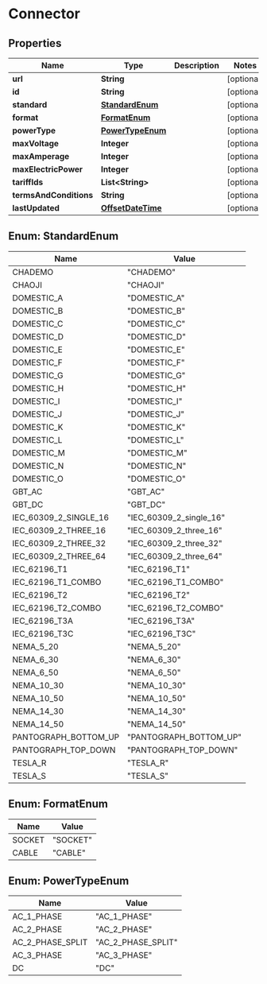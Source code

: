 # Connector

## Properties
Name | Type | Description | Notes
------------ | ------------- | ------------- | -------------
**url** | **String** |  |  [optional]
**id** | **String** |  |  [optional]
**standard** | [**StandardEnum**](#StandardEnum) |  |  [optional]
**format** | [**FormatEnum**](#FormatEnum) |  |  [optional]
**powerType** | [**PowerTypeEnum**](#PowerTypeEnum) |  |  [optional]
**maxVoltage** | **Integer** |  |  [optional]
**maxAmperage** | **Integer** |  |  [optional]
**maxElectricPower** | **Integer** |  |  [optional]
**tariffIds** | **List&lt;String&gt;** |  |  [optional]
**termsAndConditions** | **String** |  |  [optional]
**lastUpdated** | [**OffsetDateTime**](OffsetDateTime.md) |  |  [optional]

<a name="StandardEnum"></a>
## Enum: StandardEnum
Name | Value
---- | -----
CHADEMO | &quot;CHADEMO&quot;
CHAOJI | &quot;CHAOJI&quot;
DOMESTIC_A | &quot;DOMESTIC_A&quot;
DOMESTIC_B | &quot;DOMESTIC_B&quot;
DOMESTIC_C | &quot;DOMESTIC_C&quot;
DOMESTIC_D | &quot;DOMESTIC_D&quot;
DOMESTIC_E | &quot;DOMESTIC_E&quot;
DOMESTIC_F | &quot;DOMESTIC_F&quot;
DOMESTIC_G | &quot;DOMESTIC_G&quot;
DOMESTIC_H | &quot;DOMESTIC_H&quot;
DOMESTIC_I | &quot;DOMESTIC_I&quot;
DOMESTIC_J | &quot;DOMESTIC_J&quot;
DOMESTIC_K | &quot;DOMESTIC_K&quot;
DOMESTIC_L | &quot;DOMESTIC_L&quot;
DOMESTIC_M | &quot;DOMESTIC_M&quot;
DOMESTIC_N | &quot;DOMESTIC_N&quot;
DOMESTIC_O | &quot;DOMESTIC_O&quot;
GBT_AC | &quot;GBT_AC&quot;
GBT_DC | &quot;GBT_DC&quot;
IEC_60309_2_SINGLE_16 | &quot;IEC_60309_2_single_16&quot;
IEC_60309_2_THREE_16 | &quot;IEC_60309_2_three_16&quot;
IEC_60309_2_THREE_32 | &quot;IEC_60309_2_three_32&quot;
IEC_60309_2_THREE_64 | &quot;IEC_60309_2_three_64&quot;
IEC_62196_T1 | &quot;IEC_62196_T1&quot;
IEC_62196_T1_COMBO | &quot;IEC_62196_T1_COMBO&quot;
IEC_62196_T2 | &quot;IEC_62196_T2&quot;
IEC_62196_T2_COMBO | &quot;IEC_62196_T2_COMBO&quot;
IEC_62196_T3A | &quot;IEC_62196_T3A&quot;
IEC_62196_T3C | &quot;IEC_62196_T3C&quot;
NEMA_5_20 | &quot;NEMA_5_20&quot;
NEMA_6_30 | &quot;NEMA_6_30&quot;
NEMA_6_50 | &quot;NEMA_6_50&quot;
NEMA_10_30 | &quot;NEMA_10_30&quot;
NEMA_10_50 | &quot;NEMA_10_50&quot;
NEMA_14_30 | &quot;NEMA_14_30&quot;
NEMA_14_50 | &quot;NEMA_14_50&quot;
PANTOGRAPH_BOTTOM_UP | &quot;PANTOGRAPH_BOTTOM_UP&quot;
PANTOGRAPH_TOP_DOWN | &quot;PANTOGRAPH_TOP_DOWN&quot;
TESLA_R | &quot;TESLA_R&quot;
TESLA_S | &quot;TESLA_S&quot;

<a name="FormatEnum"></a>
## Enum: FormatEnum
Name | Value
---- | -----
SOCKET | &quot;SOCKET&quot;
CABLE | &quot;CABLE&quot;

<a name="PowerTypeEnum"></a>
## Enum: PowerTypeEnum
Name | Value
---- | -----
AC_1_PHASE | &quot;AC_1_PHASE&quot;
AC_2_PHASE | &quot;AC_2_PHASE&quot;
AC_2_PHASE_SPLIT | &quot;AC_2_PHASE_SPLIT&quot;
AC_3_PHASE | &quot;AC_3_PHASE&quot;
DC | &quot;DC&quot;

